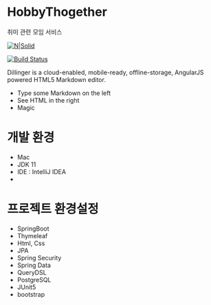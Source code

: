 # HobbyThogether
취미 관련 모임 서비스

[![N|Solid](https://cldup.com/dTxpPi9lDf.thumb.png)](https://nodesource.com/products/nsolid)

[![Build Status](https://travis-ci.org/joemccann/dillinger.svg?branch=master)](https://travis-ci.org/joemccann/dillinger)

Dillinger is a cloud-enabled, mobile-ready, offline-storage, AngularJS powered HTML5 Markdown editor.

  - Type some Markdown on the left
  - See HTML in the right
  - Magic

# 개발 환경

  - Mac
  - JDK 11
  - IDE : IntelliJ IDEA
  - 
# 프로젝트 환경설정
 - SpringBoot
 - Thymeleaf
 - Html, Css
 - JPA
 - Spring Security
 - Spring Data
 - QueryDSL
 - PostgreSQL
 - JUnit5
 - bootstrap
